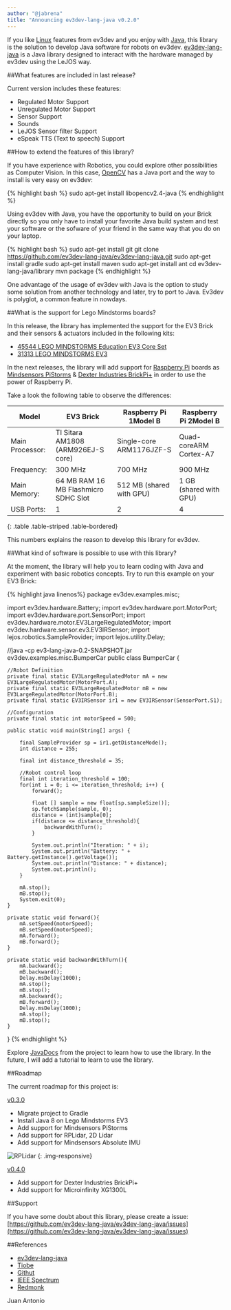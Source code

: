 ```yaml
---
author: "@jabrena"
title: "Announcing ev3dev-lang-java v0.2.0"
---
```


If you like [Linux](https://www.linux.com/) features from ev3dev and you enjoy with [Java](http://www.java.com/), this library is the solution to develop Java software for robots on ev3dev. [ev3dev-lang-java](https://ev3dev-lang-java.github.io/ev3dev-lang-java/#/) is a Java library designed to interact with the hardware managed by ev3dev using the LeJOS way.

##What features are included in last release?

Current version includes these features:

* Regulated Motor Support
* Unregulated Motor Support
* Sensor Support
* Sounds
* LeJOS Sensor filter Support
* eSpeak TTS (Text to speech) Support

##How to extend the features of this library?

If you have experience with Robotics, you could explore other possibilities as Computer Vision. In this case, [OpenCV](http://opencv.org/) has a Java port and the way to install is very easy on ev3dev:

{% highlight bash %}
sudo apt-get install libopencv2.4-java
{% endhighlight %}

Using ev3dev with Java, you have the opportunity to build on your Brick directly so you only have to install your favorite Java build system and test your software or the sofware of your friend in the same way that you do on your laptop.

{% highlight bash %}
sudo apt-get install git
git clone https://github.com/ev3dev-lang-java/ev3dev-lang-java.git
sudo apt-get install gradle
sudo apt-get install maven
sudo apt-get install ant
cd ev3dev-lang-java/library
mvn package
{% endhighlight %}

One advantage of the usage of ev3dev with Java is the option to study some solution from another technology and later, try to port to Java. Ev3dev is polyglot, a common feature in nowdays.

##What is the support for Lego Mindstorms boards?

In this release, the library has implemented the support for the EV3 Brick and their sensors & actuators included in the following kits:

* [45544 LEGO MINDSTORMS Education EV3 Core Set](https://education.lego.com/es-es/lego-education-product-database/mindstorms-ev3/45544-lego-mindstorms-education-ev3-core-set)
* [31313 LEGO MINDSTORMS EV3](http://www.lego.com/en-us/mindstorms/products/31313-mindstorms-ev3)

In the next releases, the library will add support for [Raspberry Pi](https://www.raspberrypi.org/) boards as [Mindsensors PiStorms](http://www.mindsensors.com/teaching-stem-with-robotics/13-pistorms-base-kit-raspberry-pi-brain-for-lego-robot) & [Dexter Industries BrickPi+](http://www.dexterindustries.com/brickpi/) in order to use the power of Raspberry Pi. 

Take a look the following table to observe the differences:

| **Model**       | **EV3 Brick**                        | **Raspberry Pi 1Model B**  | **Raspberry Pi 2Model B** |
|-----------------|--------------------------------------|----------------------------|---------------------------|
| Main Processor: | TI Sitara AM1808 (ARM926EJ-S core)   | Single-core ARM1176JZF-S   | Quad-coreARM Cortex-A7    |
| Frequency:      | 300 MHz                              | 700 MHz                    | 900 MHz                   |
| Main Memory:    | 64 MB RAM 16 MB Flashmicro SDHC Slot | 512 MB (shared with GPU)   | 1 GB (shared with GPU)    |
| USB Ports:      | 1                                    | 2                          | 4                         |
{: .table .table-striped .table-bordered}

This numbers explains the reason to develop this library for ev3dev.

##What kind of software is possible to use with this library?

At the moment, the library will help you to learn coding with Java and experiment with basic robotics concepts. Try to run this example on your EV3 Brick:

{% highlight java linenos%}
package ev3dev.examples.misc;

import ev3dev.hardware.Battery;
import ev3dev.hardware.port.MotorPort;
import ev3dev.hardware.port.SensorPort;
import ev3dev.hardware.motor.EV3LargeRegulatedMotor;
import ev3dev.hardware.sensor.ev3.EV3IRSensor;
import lejos.robotics.SampleProvider;
import lejos.utility.Delay;

//java -cp ev3-lang-java-0.2-SNAPSHOT.jar ev3dev.examples.misc.BumperCar
public class BumperCar {
	
    //Robot Definition
    private final static EV3LargeRegulatedMotor mA = new EV3LargeRegulatedMotor(MotorPort.A);
    private final static EV3LargeRegulatedMotor mB = new EV3LargeRegulatedMotor(MotorPort.B);
    private final static EV3IRSensor ir1 = new EV3IRSensor(SensorPort.S1);

    //Configuration
    private final static int motorSpeed = 500;
    
    public static void main(String[] args) {
    	
        final SampleProvider sp = ir1.getDistanceMode();
        int distance = 255;

        final int distance_threshold = 35;
        
        //Robot control loop
        final int iteration_threshold = 100;
        for(int i = 0; i <= iteration_threshold; i++) {
        	forward();

            float [] sample = new float[sp.sampleSize()];
            sp.fetchSample(sample, 0);
            distance = (int)sample[0];
            if(distance <= distance_threshold){
            	backwardWithTurn();
            }

        	System.out.println("Iteration: " + i);
            System.out.println("Battery: " + Battery.getInstance().getVoltage());
            System.out.println("Distance: " + distance);
            System.out.println();
        }

        mA.stop();
        mB.stop();
        System.exit(0);
    }
    
    private static void forward(){
        mA.setSpeed(motorSpeed);
        mB.setSpeed(motorSpeed);
        mA.forward();
        mB.forward();
    }
    
    private static void backwardWithTurn(){
        mA.backward();
        mB.backward();
        Delay.msDelay(1000);
        mA.stop();
        mB.stop();
        mA.backward();
        mB.forward();
        Delay.msDelay(1000);
        mA.stop();
        mB.stop();
    }
}
{% endhighlight %}

Explore [JavaDocs](https://ev3dev-lang-java.github.io/ev3dev-lang-java/docs/api/) from the project to learn how to use the library. In the future, I will add a tutorial to learn to use the library.

##Roadmap

The current roadmap for this project is:

[v0.3.0](https://github.com/ev3dev-lang-java/ev3dev-lang-java/milestones/0.3.0)

* Migrate project to Gradle
* Install Java 8 on Lego Mindstorms EV3
* Add support for Mindsensors PiStorms
* Add support for RPLidar, 2D Lidar 
* Add support for Mindsensors Absolute IMU

![RPLidar](https://pbs.twimg.com/media/Cb6yExKWwAANKJ4.jpg)
{: .img-responsive}

[v0.4.0](https://github.com/ev3dev-lang-java/ev3dev-lang-java/milestones/0.4.0)

* Add support for Dexter Industries BrickPi+
* Add support for Microinfinity XG1300L

##Support

If you have some doubt about this library, please create a issue:
[https://github.com/ev3dev-lang-java/ev3dev-lang-java/issues](https://github.com/ev3dev-lang-java/ev3dev-lang-java/issues)

##References

* [ev3dev-lang-java](https://ev3dev-lang-java.github.io/ev3dev-lang-java/#/)
* [Tiobe](http://www.tiobe.com/index.php/tiobe_index)
* [Githut](http://githut.info/)
* [IEEE Spectrum](http://spectrum.ieee.org/computing/software/the-2015-top-ten-programming-languages)
* [Redmonk](https://redmonk.com/sogrady/category/programming-languages/)


Juan Antonio

